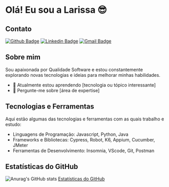  # Olá! Eu sou a Larissa 😎
 
## Contato
[![Github Badge](https://img.shields.io/badge/-Github-000?style=flat-square&logo=Github&logoColor=white&link=https://github.com/Lrssplx)](https://github.com/Lrssplx)
[![Linkedin Badge](https://img.shields.io/badge/-LinkedIn-blue?style=flat-square&logo=Linkedin&logoColor=white&link=https://www.linkedin.com/in/lrssplx/)](https://www.linkedin.com/in/lrssplx/)
[![Gmail Badge](https://img.shields.io/badge/-Gmail-c14438?style=flat-square&logo=Gmail&logoColor=white&link=mailto:lrssplx@gmail.com)](mailto:lrssplx@gmail.com)


## Sobre mim

Sou apaixonada por Qualidade Software e estou constantemente explorando novas tecnologias e ideias para melhorar minhas habilidades.

- 🌱 Atualmente estou aprendendo [tecnologia ou tópico interessante]
- 💬 Pergunte-me sobre [área de expertise]

## Tecnologias e Ferramentas

Aqui estão algumas das tecnologias e ferramentas com as quais trabalho e estudo:

- Linguagens de Programação: Javascript, Python, Java
- Frameworks e Bibliotecas: Cypress, Robot, K6, Appium, Cucumber, JMeter
- Ferramentas de Desenvolvimento:  Insomnia, VScode, Git, Postman

## Estatísticas do GitHub

![Anurag's GitHub stats](https://github-readme-stats.vercel.app/api?username=lrssplx&show_icons=true&theme=dark)
[Estatísticas do GitHub](https://github-readme-stats.vercel.app/api?username=lrssplx&show_icons=true&theme=dark)
 


 
 


 

